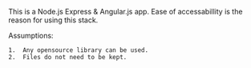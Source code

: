 This is a Node.js Express & Angular.js app. Ease of accessabillity is the reason for using this stack.

Assumptions:
    
    1.  Any opensource library can be used.
    2.  Files do not need to be kept.
